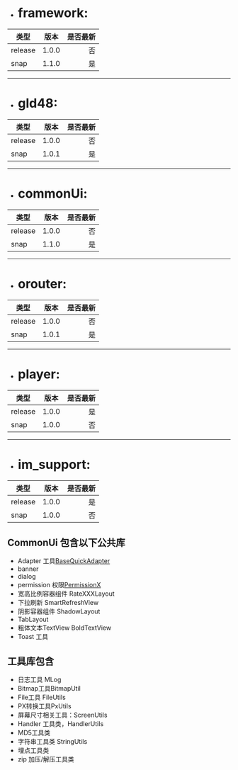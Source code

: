

+ # framework:
类型|版本|是否最新
--|:--:|--:
release| 1.0.0|否
snap|1.1.0|是   

---

+ # gld48:
类型|版本|是否最新
--|:--:|--:
release| 1.0.0|否
snap|1.0.1|是  
   
---  
   
+ # commonUi:
类型|版本|是否最新
--|:--:|--:
release| 1.0.0|否
snap|1.1.0|是 
   
---  
   
+ # orouter:
类型|版本|是否最新
--|:--:|--:
release| 1.0.0|否
snap|1.0.1|是
   
---  
   
+ # player:
类型|版本|是否最新
--|:--:|--:
release| 1.0.0|是
snap|1.0.0|否
   
   
---  
   
+ # im_support:
类型|版本|是否最新
--|:--:|--:
release| 1.0.0|是
snap|1.0.0|否




## CommonUi  包含以下公共库
- Adapter 工具[BaseQuickAdapter](https://blog.csdn.net/zuo_er_lyf/article/details/79207150)   
- banner
- dialog
- permission  权限[PermissionX](https://blog.csdn.net/guolin_blog/article/details/106181780/)
- 宽高比例容器组件  RateXXXLayout
- 下拉刷新   SmartRefreshView
- 阴影容器组件  ShadowLayout
- TabLayout
- 粗体文本TextView     BoldTextView
- Toast 工具


##  工具库包含
- 日志工具 MLog
- Bitmap工具BitmapUtil
- File工具 FileUtils
- PX转换工具PxUtils
- 屏幕尺寸相关工具：ScreenUtils
- Handler 工具类，HandlerUtils
- MD5工具类
- 字符串工具类 StringUtils
- 埋点工具类
- zip 加压/解压工具类

